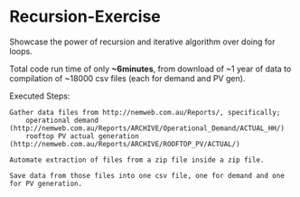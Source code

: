 # Recursion-Exercise

Showcase the power of recursion and iterative algorithm over doing for loops.

Total code run time of only **~6minutes**, from download of ~1 year of data to compilation of ~18000 csv files (each for demand and PV gen).

Executed Steps:

    Gather data files from http://nemweb.com.au/Reports/, specifically;
        operational demand (http://nemweb.com.au/Reports/ARCHIVE/Operational_Demand/ACTUAL_HH/)
        rooftop PV actual generation (http://nemweb.com.au/Reports/ARCHIVE/ROOFTOP_PV/ACTUAL/)

    Automate extraction of files from a zip file inside a zip file.

    Save data from those files into one csv file, one for demand and one for PV generation.
